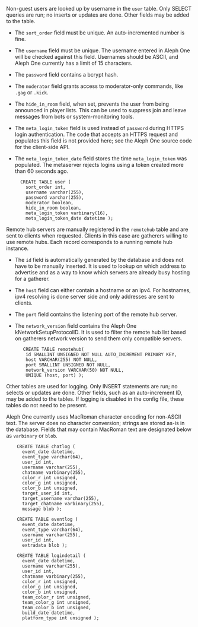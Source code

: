 Non-guest users are looked up by username in the `user` table. Only SELECT queries are run; no inserts or updates are done. Other fields may be added to the table.

* The `sort_order` field must be unique. An auto-incremented number is fine.
* The `username` field must be unique. The username entered in Aleph One will be checked against this field. Usernames should be ASCII, and Aleph One currently has a limit of 15 characters.
* The `password` field contains a bcrypt hash.
* The `moderator` field grants access to moderator-only commands, like `.gag` or `.kick`.
* The `hide_in_room` field, when set, prevents the user from being announced in player lists. This can be used to suppress join and leave messages from bots or system-monitoring tools.
* The `meta_login_token` field is used instead of `password` during HTTPS login authentication. The code that accepts an HTTPS request and populates this field is not provided here; see the Aleph One source code for the client-side API. 
* The `meta_login_token_date` field stores the time `meta_login_token` was populated. The metaserver rejects logins using a token created more than 60 seconds ago.

        CREATE TABLE user (
          sort_order int,
          username varchar(255),
          password varchar(255),
          moderator boolean,
          hide_in_room boolean,
          meta_login_token varbinary(16),
          meta_login_token_date datetime );

Remote hub servers are manually registered in the `remotehub` table and are sent to clients when requested. Clients in this case are gatherers willing to use remote hubs.
Each record corresponds to a running remote hub instance.

* The `id` field is automatically generated by the database and does not have to be manually inserted. It is used to lookup on which address to advertise and as a way to know which servers are already busy hosting for a gatherer.
* The `host` field can either contain a hostname or an ipv4. For hostnames, ipv4 resolving is done server side and only addresses are sent to clients.
* The `port` field contains the listening port of the remote hub server.
* The `network_version` field contains the Aleph One kNetworkSetupProtocolID. It is used to filter the remote hub list based on gatherers network version to send them only compatible servers.

         CREATE TABLE remotehub(
          id SMALLINT UNSIGNED NOT NULL AUTO_INCREMENT PRIMARY KEY,
          host VARCHAR(255) NOT NULL,
          port SMALLINT UNSIGNED NOT NULL,
          network_version VARCHAR(50) NOT NULL,
          UNIQUE (host, port) );

Other tables are used for logging. Only INSERT statements are run; no selects or updates are done. Other fields, such as an auto-increment ID, may be added to the tables. If logging is disabled in the config file, these tables do not need to be present.

Aleph One currently uses MacRoman character encoding for non-ASCII text. The server does no character conversion; strings are stored as-is in the database. Fields that may contain MacRoman text are designated below as `varbinary` or `blob`.

        CREATE TABLE chatlog (
          event_date datetime,
          event_type varchar(64),
          user_id int,
          username varchar(255),
          chatname varbinary(255),
          color_r int unsigned,
          color_g int unsigned,
          color_b int unsigned,
          target_user_id int,
          target_username varchar(255),
          target_chatname varbinary(255),
          message blob );
        
        CREATE TABLE eventlog (
          event_date datetime,
          event_type varchar(64),
          username varchar(255),
          user_id int,
          extradata blob );

        CREATE TABLE logindetail (
          event_date datetime,
          username varchar(255),
          user_id int,
          chatname varbinary(255),
          color_r int unsigned,
          color_g int unsigned,
          color_b int unsigned,
          team_color_r int unsigned,
          team_color_g int unsigned,
          team_color_b int unsigned,
          build_date datetime,
          platform_type int unsigned );
